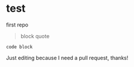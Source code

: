 # test
first repo


> block quote

`code block`


Just editing because I need a pull request, thanks!
